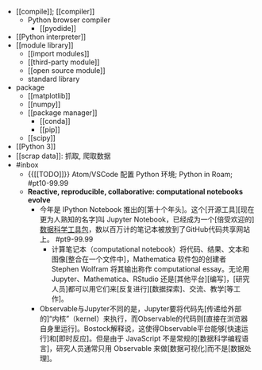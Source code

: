 - [[compile]]; [[compiler]]
    - Python browser compiler
        - [[pyodide]]
- [[Python interpreter]]
- [[module library]]
    - [[import modules]]
    - [[third-party module]]
    - [[open source module]]
    - standard library
- package
    - [[matplotlib]]
    - [[numpy]]
    - [[package manager]]
        - [[conda]]
        - [[pip]]
    - [[scipy]]
- [[Python 3]]
- [[scrap data]]: 抓取, 爬取数据 
- #inbox
    - {{[[TODO]]}} Atom/VSCode 配置 Python 环境; Python in Roam; #pt10-99.99
    - __Reactive, reproducible, collaborative: computational notebooks evolve__
        - 今年是 IPython Notebook 推出的[第十个年头]。这个[开源工具][现在更为人熟知的名字]叫 Jupyter Notebook，已经成为一个[倍受欢迎的][数据科学工具包](https://zhuanlan.zhihu.com/p/378956477)，数以百万计的笔记本被放到了GitHub代码共享网站上。 #pt9-99.99
            - 计算笔记本（computational notebook）将代码、结果、文本和图像[整合在一个文件中]，Mathematica 软件包的创建者 Stephen Wolfram 将其输出称作 computational essay。无论用 Jupyter、Mathematica、RStudio 还是[其他平台][编写]，[研究人员]都可以用它们来[反复进行][数据探索]、交流、教学[等工作]。
        - Observable与Jupyter不同的是，Jupyter要将代码先[传递给外部的]“内核”（kernel）来执行，而Observable的代码则[直接在浏览器自身里运行]。Bostock解释说，这使得Observable平台能够[快速运行]和[即时反应]。但是由于 JavaScript 不是常规的[数据科学编程语言]，研究人员通常只用 Observable 来做[数据可视化]而不是[数据处理]。

